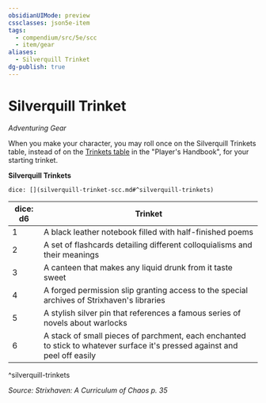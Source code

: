 ```yaml
---
obsidianUIMode: preview
cssclasses: json5e-item
tags:
  - compendium/src/5e/scc
  - item/gear
aliases:
  - Silverquill Trinket
dg-publish: true
---
```

# Silverquill Trinket
*Adventuring Gear*  


When you make your character, you may roll once on the Silverquill Trinkets table, instead of on the [Trinkets table](/Admin/CLI/items/trinket.md) in the "Player's Handbook", for your starting trinket.

**Silverquill Trinkets**

`dice: [](silverquill-trinket-scc.md#^silverquill-trinkets)`

| dice: d6 | Trinket |
|----------|---------|
| 1 | A black leather notebook filled with half-finished poems |
| 2 | A set of flashcards detailing different colloquialisms and their meanings |
| 3 | A canteen that makes any liquid drunk from it taste sweet |
| 4 | A forged permission slip granting access to the special archives of Strixhaven's libraries |
| 5 | A stylish silver pin that references a famous series of novels about warlocks |
| 6 | A stack of small pieces of parchment, each enchanted to stick to whatever surface it's pressed against and peel off easily |
^silverquill-trinkets

*Source: Strixhaven: A Curriculum of Chaos p. 35*